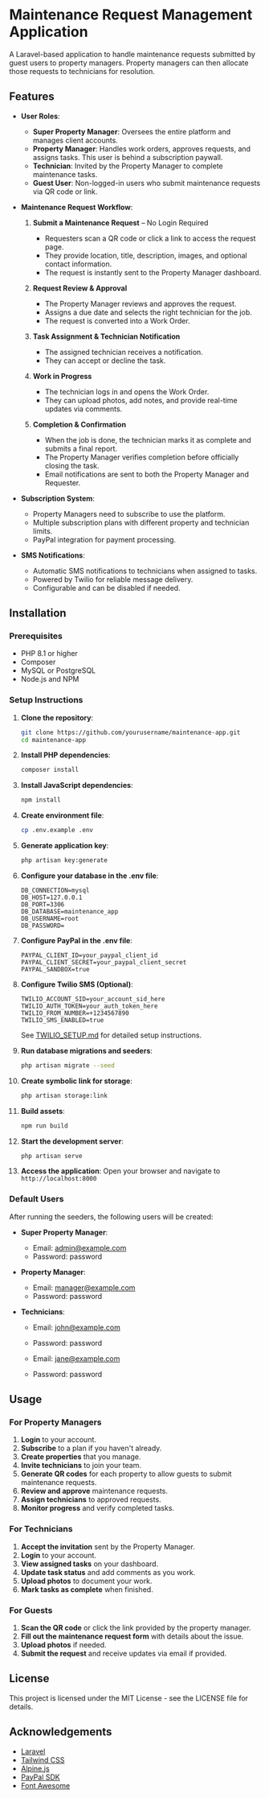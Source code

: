 # Maintenance Request Management Application

A Laravel-based application to handle maintenance requests submitted by guest users to property managers. Property managers can then allocate those requests to technicians for resolution.

## Features

- **User Roles**:
  - **Super Property Manager**: Oversees the entire platform and manages client accounts.
  - **Property Manager**: Handles work orders, approves requests, and assigns tasks. This user is behind a subscription paywall.
  - **Technician**: Invited by the Property Manager to complete maintenance tasks.
  - **Guest User**: Non-logged-in users who submit maintenance requests via QR code or link.

- **Maintenance Request Workflow**:
  1. **Submit a Maintenance Request** – No Login Required
     - Requesters scan a QR code or click a link to access the request page.
     - They provide location, title, description, images, and optional contact information.
     - The request is instantly sent to the Property Manager dashboard.
  
  2. **Request Review & Approval**
     - The Property Manager reviews and approves the request.
     - Assigns a due date and selects the right technician for the job.
     - The request is converted into a Work Order.
  
  3. **Task Assignment & Technician Notification**
     - The assigned technician receives a notification.
     - They can accept or decline the task.
  
  4. **Work in Progress**
     - The technician logs in and opens the Work Order.
     - They can upload photos, add notes, and provide real-time updates via comments.
  
  5. **Completion & Confirmation**
     - When the job is done, the technician marks it as complete and submits a final report.
     - The Property Manager verifies completion before officially closing the task.
     - Email notifications are sent to both the Property Manager and Requester.

- **Subscription System**:
  - Property Managers need to subscribe to use the platform.
  - Multiple subscription plans with different property and technician limits.
  - PayPal integration for payment processing.

- **SMS Notifications**:
  - Automatic SMS notifications to technicians when assigned to tasks.
  - Powered by Twilio for reliable message delivery.
  - Configurable and can be disabled if needed.

## Installation

### Prerequisites

- PHP 8.1 or higher
- Composer
- MySQL or PostgreSQL
- Node.js and NPM

### Setup Instructions

1. **Clone the repository**:
   ```bash
   git clone https://github.com/yourusername/maintenance-app.git
   cd maintenance-app
   ```

2. **Install PHP dependencies**:
   ```bash
   composer install
   ```

3. **Install JavaScript dependencies**:
   ```bash
   npm install
   ```

4. **Create environment file**:
   ```bash
   cp .env.example .env
   ```

5. **Generate application key**:
   ```bash
   php artisan key:generate
   ```

6. **Configure your database in the .env file**:
   ```
   DB_CONNECTION=mysql
   DB_HOST=127.0.0.1
   DB_PORT=3306
   DB_DATABASE=maintenance_app
   DB_USERNAME=root
   DB_PASSWORD=
   ```

7. **Configure PayPal in the .env file**:
   ```
   PAYPAL_CLIENT_ID=your_paypal_client_id
   PAYPAL_CLIENT_SECRET=your_paypal_client_secret
   PAYPAL_SANDBOX=true
   ```

8. **Configure Twilio SMS (Optional)**:
   ```
   TWILIO_ACCOUNT_SID=your_account_sid_here
   TWILIO_AUTH_TOKEN=your_auth_token_here
   TWILIO_FROM_NUMBER=+1234567890
   TWILIO_SMS_ENABLED=true
   ```
   See [TWILIO_SETUP.md](TWILIO_SETUP.md) for detailed setup instructions.

9. **Run database migrations and seeders**:
   ```bash
   php artisan migrate --seed
   ```

9. **Create symbolic link for storage**:
   ```bash
   php artisan storage:link
   ```

10. **Build assets**:
    ```bash
    npm run build
    ```

11. **Start the development server**:
    ```bash
    php artisan serve
    ```

12. **Access the application**:
    Open your browser and navigate to `http://localhost:8000`

### Default Users

After running the seeders, the following users will be created:

- **Super Property Manager**:
  - Email: admin@example.com
  - Password: password

- **Property Manager**:
  - Email: manager@example.com
  - Password: password

- **Technicians**:
  - Email: john@example.com
  - Password: password
  
  - Email: jane@example.com
  - Password: password

## Usage

### For Property Managers

1. **Login** to your account.
2. **Subscribe** to a plan if you haven't already.
3. **Create properties** that you manage.
4. **Invite technicians** to join your team.
5. **Generate QR codes** for each property to allow guests to submit maintenance requests.
6. **Review and approve** maintenance requests.
7. **Assign technicians** to approved requests.
8. **Monitor progress** and verify completed tasks.

### For Technicians

1. **Accept the invitation** sent by the Property Manager.
2. **Login** to your account.
3. **View assigned tasks** on your dashboard.
4. **Update task status** and add comments as you work.
5. **Upload photos** to document your work.
6. **Mark tasks as complete** when finished.

### For Guests

1. **Scan the QR code** or click the link provided by the property manager.
2. **Fill out the maintenance request form** with details about the issue.
3. **Upload photos** if needed.
4. **Submit the request** and receive updates via email if provided.

## License

This project is licensed under the MIT License - see the LICENSE file for details.

## Acknowledgements

- [Laravel](https://laravel.com/)
- [Tailwind CSS](https://tailwindcss.com/)
- [Alpine.js](https://alpinejs.dev/)
- [PayPal SDK](https://developer.paypal.com/docs/api/overview/)
- [Font Awesome](https://fontawesome.com/)
